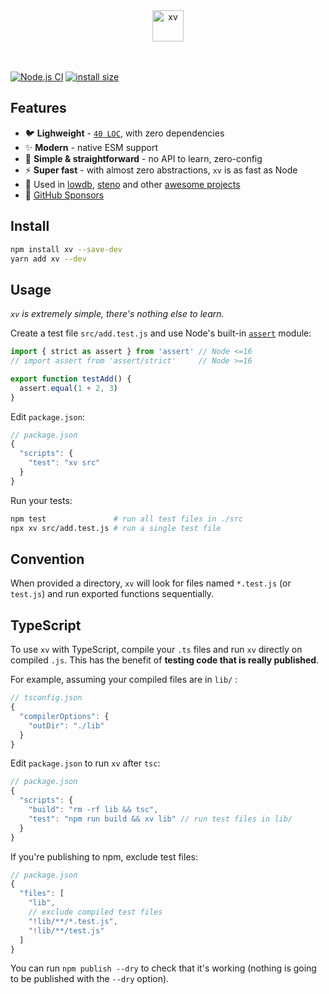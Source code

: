 <p align="center">
  <br>
  <br>
  <img src="xv.svg" alt="xv" height=50>
  <br>
  <br>
  <br>
</p>

[![Node.js CI](https://github.com/typicode/xv/actions/workflows/node.js.yml/badge.svg)](https://github.com/typicode/xv/actions/workflows/node.js.yml)
[![install size](https://packagephobia.com/badge?p=xv)](https://packagephobia.com/result?p=xv)

## Features

- 🐦 __Lighweight__ - [`40 LOC`](https://github.com/typicode/xv/blob/main/src/bin.ts), with zero dependencies
- ✨ __Modern__ - native ESM support
- 🔰 __Simple & straightforward__ - no API to learn, zero-config
- ⚡ __Super fast__ - with almost zero abstractions, `xv` is as fast as Node
- 🦉 Used in [lowdb](https://github.com/typicode/lowdb), [steno](https://github.com/typicode/steno) and other [awesome projects](https://github.com/typicode/xv/network/dependents)
- 💖 [GitHub Sponsors](https://github.com/sponsors/typicode)

## Install

```sh
npm install xv --save-dev
yarn add xv --dev
```

## Usage

_`xv` is extremely simple, there's nothing else to learn._

Create a test file `src/add.test.js` and use Node's built-in [`assert`](https://nodejs.org/api/assert.html) module:

```js
import { strict as assert } from 'assert' // Node <=16
// import assert from 'assert/strict'     // Node >=16

export function testAdd() {
  assert.equal(1 + 2, 3)
}
```

Edit `package.json`:

```js
// package.json
{
  "scripts": {
    "test": "xv src"
  }
}
```

Run your tests:

```sh
npm test               # run all test files in ./src
npx xv src/add.test.js # run a single test file
```

## Convention

When provided a directory, `xv` will look for files named `*.test.js` (or `test.js`) and run exported functions sequentially.

## TypeScript

To use `xv` with TypeScript, compile your `.ts` files and run `xv` directly on compiled `.js`. This has the benefit of __testing code that is really published__.

For example, assuming your compiled files are in `lib/` :

```js
// tsconfig.json
{
  "compilerOptions": {
    "outDir": "./lib"
  }
}
```

Edit `package.json` to run `xv` after `tsc`:

```js
// package.json
{
  "scripts": {
    "build": "rm -rf lib && tsc",
    "test": "npm run build && xv lib" // run test files in lib/
  }
}
```

If you're publishing to npm, exclude test files:

```js
// package.json
{
  "files": [
    "lib",
    // exclude compiled test files
    "!lib/**/*.test.js",
    "!lib/**/test.js"
  ]
}
```

You can run `npm publish --dry` to check that it's working (nothing is going to be published with the `--dry` option).
